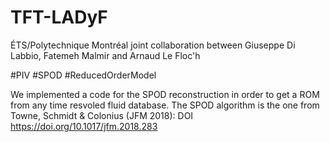 # TFT-LADyF
ÉTS/Polytechnique Montréal joint collaboration between Giuseppe Di Labbio, Fatemeh Malmir and Arnaud Le Floc'h

#PIV #SPOD #ReducedOrderModel

We implemented a code for the SPOD reconstruction in order to get a ROM from any time resvoled fluid database.
The SPOD algorithm is the one from Towne, Schmidt & Colonius (JFM 2018): DOI https://doi.org/10.1017/jfm.2018.283
